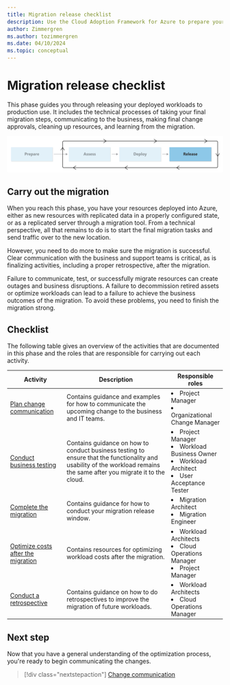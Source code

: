 ```yaml
---
title: Migration release checklist
description: Use the Cloud Adoption Framework for Azure to prepare your migrated workload and assets to be promoted to production.
author: Zimmergren
ms.author: tozimmergren
ms.date: 04/10/2024
ms.topic: conceptual
---
```


# Migration release checklist

This phase guides you through releasing your deployed workloads to production use. It includes the technical processes of taking your final migration steps, communicating to the business, making final change approvals, cleaning up resources, and learning from the migration.

![A diagram that shows the release phase of the migration guidance in the Cloud Adoption Framework.](../media/migrate-release.svg)

## Carry out the migration

When you reach this phase, you have your resources deployed into Azure, either as new resources with replicated data in a properly configured state, or as a replicated server through a migration tool. From a technical perspective, all that remains to do is to start the final migration tasks and send traffic over to the new location.

However, you need to do more to make sure the migration is successful. Clear communication with the business and support teams is critical, as is finalizing activities, including a proper retrospective, after the migration.

Failure to communicate, test, or successfully migrate resources can create outages and business disruptions. A failure to decommission retired assets or optimize workloads can lead to a failure to achieve the business outcomes of the migration. To avoid these problems, you need to finish the migration strong.

## Checklist

The following table gives an overview of the activities that are documented in this phase and the roles that are responsible for carrying out each activity.

|Activity|Description|Responsible roles|
|---|---|---|
|[Plan change communication](./change-communication.md)|Contains guidance and examples for how to communicate the upcoming change to the business and IT teams.|<li>Project Manager<br><li>Organizational Change Manager|
|[Conduct business testing](./business-test.md)|Contains guidance on how to conduct business testing to ensure that the functionality and usability of the workload remains the same after you migrate it to the cloud.|<li>Project Manager<br><li>Workload Business Owner<br><li>Workload Architect<br><li>User Acceptance Tester|
|[Complete the migration](./complete-migration.md)|Contains guidance for how to conduct your migration release window.|<li>Migration Architect<br><li>Migration Engineer|
|[Optimize costs after the migration](./optimize-cost-after-migration.md)|Contains resources for optimizing workload costs after the migration.|<li>Workload Architects<br><li>Cloud Operations Manager<br><li>Project Manager|
|[Conduct a retrospective](./retrospective.md)|Contains guidance on how to do retrospectives to improve the migration of future workloads.|<li>Workload Architects<br><li>Cloud Operations Manager|

## Next step

Now that you have a general understanding of the optimization process, you're ready to begin communicating the changes.

> [!div class="nextstepaction"]
> [Change communication](./change-communication.md)
